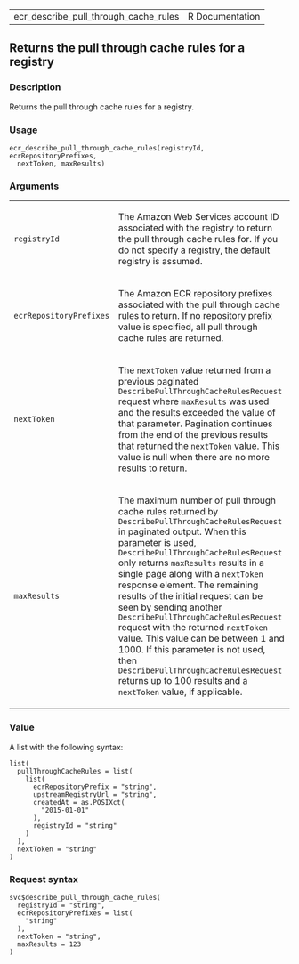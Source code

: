 <table style="width: 100%;">
<tbody>
<tr class="odd">
<td>ecr_describe_pull_through_cache_rules</td>
<td style="text-align: right;">R Documentation</td>
</tr>
</tbody>
</table>

## Returns the pull through cache rules for a registry

### Description

Returns the pull through cache rules for a registry.

### Usage

    ecr_describe_pull_through_cache_rules(registryId, ecrRepositoryPrefixes,
      nextToken, maxResults)

### Arguments

<table>
<colgroup>
<col style="width: 35%" />
<col style="width: 65%" />
</colgroup>
<tbody>
<tr class="odd">
<td><code
id="ecr_describe_pull_through_cache_rules_:_registryId">registryId</code></td>
<td><p>The Amazon Web Services account ID associated with the registry
to return the pull through cache rules for. If you do not specify a
registry, the default registry is assumed.</p></td>
</tr>
<tr class="even">
<td><code
id="ecr_describe_pull_through_cache_rules_:_ecrRepositoryPrefixes">ecrRepositoryPrefixes</code></td>
<td><p>The Amazon ECR repository prefixes associated with the pull
through cache rules to return. If no repository prefix value is
specified, all pull through cache rules are returned.</p></td>
</tr>
<tr class="odd">
<td><code
id="ecr_describe_pull_through_cache_rules_:_nextToken">nextToken</code></td>
<td><p>The <code>nextToken</code> value returned from a previous
paginated <code>DescribePullThroughCacheRulesRequest</code> request
where <code>maxResults</code> was used and the results exceeded the
value of that parameter. Pagination continues from the end of the
previous results that returned the <code>nextToken</code> value. This
value is null when there are no more results to return.</p></td>
</tr>
<tr class="even">
<td><code
id="ecr_describe_pull_through_cache_rules_:_maxResults">maxResults</code></td>
<td><p>The maximum number of pull through cache rules returned by
<code>DescribePullThroughCacheRulesRequest</code> in paginated output.
When this parameter is used,
<code>DescribePullThroughCacheRulesRequest</code> only returns
<code>maxResults</code> results in a single page along with a
<code>nextToken</code> response element. The remaining results of the
initial request can be seen by sending another
<code>DescribePullThroughCacheRulesRequest</code> request with the
returned <code>nextToken</code> value. This value can be between 1 and
1000. If this parameter is not used, then
<code>DescribePullThroughCacheRulesRequest</code> returns up to 100
results and a <code>nextToken</code> value, if applicable.</p></td>
</tr>
</tbody>
</table>

### Value

A list with the following syntax:

    list(
      pullThroughCacheRules = list(
        list(
          ecrRepositoryPrefix = "string",
          upstreamRegistryUrl = "string",
          createdAt = as.POSIXct(
            "2015-01-01"
          ),
          registryId = "string"
        )
      ),
      nextToken = "string"
    )

### Request syntax

    svc$describe_pull_through_cache_rules(
      registryId = "string",
      ecrRepositoryPrefixes = list(
        "string"
      ),
      nextToken = "string",
      maxResults = 123
    )

